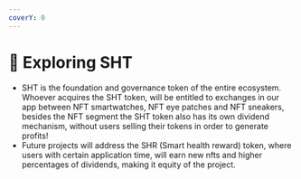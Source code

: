 ```yaml
---
coverY: 0
---
```


# 🔎 Exploring SHT

* SHT is the foundation and governance token of the entire ecosystem. Whoever acquires the SHT token, will be entitled to exchanges in our app between NFT smartwatches, NFT eye patches and NFT sneakers, besides the NFT segment the SHT token also has its own dividend mechanism, without users selling their tokens in order to generate profits!
* Future projects will address the SHR (Smart health reward) token, where users with certain application time, will earn new nfts and higher percentages of dividends, making it equity of the project.

